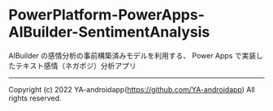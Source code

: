 # PowerPlatform-PowerApps-AIBuilder-SentimentAnalysis

AIBuilder の感情分析の事前構築済みモデルを利用する、 Power Apps で実装したテキスト感情（ネガポジ）分析アプリ

---

Copyright (c) 2022 YA-androidapp(https://github.com/YA-androidapp) All rights reserved.
